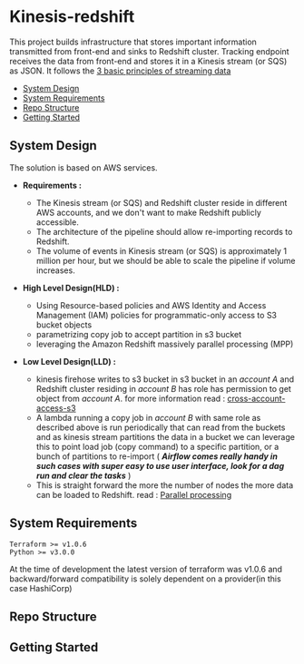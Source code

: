 # Kinesis-redshift

[comment]: <> ([![Build Status][build_status_badge]][build_status_link])

[comment]: <> ([![PyPI version][pypi_badge]][pypi_link])

This project builds infrastructure that stores important information transmitted from 
front-end and sinks to Redshift cluster. 
Tracking endpoint receives the data from front-end and 
stores it in a Kinesis stream (or SQS) as JSON. 
It follows the [3 basic principles of streaming data](streaming_key_components.md)


- [System Design](#system-design)
- [System Requirements](#system-requirements)
- [Repo Structure](#repo-structure)
- [Getting Started](#getting-started)



## System Design
The solution is based on AWS services.

* **Requirements :** 
    * The Kinesis stream (or SQS) and Redshift cluster reside in different AWS accounts, and we don't want to make Redshift publicly accessible.
    * The architecture of the pipeline should allow re-importing records to Redshift.
    * The volume of events in Kinesis stream (or SQS) is approximately 1 million per hour, but we should be able to scale the pipeline if volume increases.


* **High Level Design(HLD) :**
    * Using Resource-based policies and AWS Identity and Access Management (IAM) policies for programmatic-only access to S3 bucket objects
    * parametrizing copy job to accept partition in s3 bucket
    * leveraging the Amazon Redshift massively parallel processing (MPP)


* **Low Level Design(LLD) :**
    * kinesis firehose writes to s3 bucket in s3 bucket in an _account A_ and Redshift cluster residing in _account B_ 
      has role has permission to get object from _account A_. for more information read :
      [cross-account-access-s3](https://aws.amazon.com/premiumsupport/knowledge-center/cross-account-access-s3/)
    * A lambda running a copy job in _account B_ with same role as described above is run periodically 
      that can read from the buckets and as kinesis stream partitions the data in a bucket
      we can leverage this to point load job (copy command) to a specific partition, or a bunch of partitions to 
      re-import ( **_Airflow comes really handy in such cases with super easy to use user interface, look for a dag run and clear the tasks_** )
    * This is straight forward the more the number of nodes the more data can be loaded to Redshift.
      read : [Parallel processing](https://docs.aws.amazon.com/redshift/latest/dg/t_splitting-data-files.html)
      
## System Requirements
```
Terraform >= v1.0.6
Python >= v3.0.0
```
At the time of development the latest version of terraform was v1.0.6
and backward/forward compatibility is solely dependent on a provider(in this case HashiCorp)

    
## Repo Structure

## Getting Started


